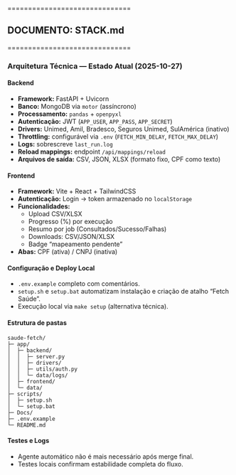 ==============================
## DOCUMENTO: STACK.md
==============================

### Arquitetura Técnica — Estado Atual (2025-10-27)

#### Backend
- **Framework:** FastAPI + Uvicorn
- **Banco:** MongoDB via `motor` (assíncrono)
- **Processamento:** `pandas` + `openpyxl`
- **Autenticação:** JWT (`APP_USER`, `APP_PASS`, `APP_SECRET`)
- **Drivers:** Unimed, Amil, Bradesco, Seguros Unimed, SulAmérica (inativo)
- **Throttling:** configurável via `.env` (`FETCH_MIN_DELAY`, `FETCH_MAX_DELAY`)
- **Logs:** sobrescreve `last_run.log`
- **Reload mappings:** endpoint `/api/mappings/reload`
- **Arquivos de saída:** CSV, JSON, XLSX (formato fixo, CPF como texto)

#### Frontend
- **Framework:** Vite + React + TailwindCSS
- **Autenticação:** Login → token armazenado no `localStorage`
- **Funcionalidades:**
  - Upload CSV/XLSX
  - Progresso (%) por execução
  - Resumo por job (Consultados/Sucesso/Falhas)
  - Downloads: CSV/JSON/XLSX
  - Badge “mapeamento pendente”
- **Abas:** CPF (ativa) / CNPJ (inativa)

#### Configuração e Deploy Local
- `.env.example` completo com comentários.
- `setup.sh` e `setup.bat` automatizam instalação e criação de atalho “Fetch Saúde”.
- Execução local via `make setup` (alternativa técnica).

#### Estrutura de pastas
```
saude-fetch/
├─ app/
│  ├─ backend/
│  │  ├─ server.py
│  │  ├─ drivers/
│  │  ├─ utils/auth.py
│  │  └─ data/logs/
│  ├─ frontend/
│  └─ data/
├─ scripts/
│  ├─ setup.sh
│  └─ setup.bat
├─ Docs/
├─ .env.example
└─ README.md
```

#### Testes e Logs
- Agente automático não é mais necessário após merge final.
- Testes locais confirmam estabilidade completa do fluxo.